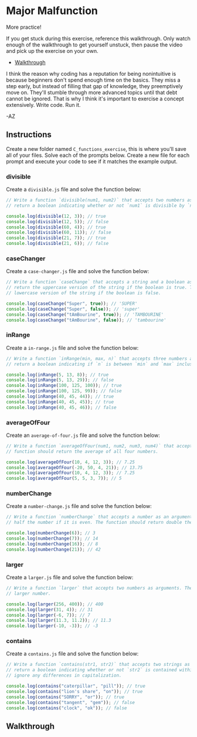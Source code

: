 # Major Malfunction

More practice!

If you get stuck during this exercise, reference this walkthrough. Only watch enough of the
walkthrough to get yourself unstuck, then pause the video and pick up the exercise on your own.

+ [Walkthrough](https://youtu.be/KCv1ovMB4DU)

I think the reason why coding has a reputation for being nonintuitive is because beginners don't
spend enough time on the basics. They miss a step early, but instead of filling that gap of
knowledge, they preemptively move on. They'll stumble through more advanced topics until that debt
cannot be ignored. That is why I think it's important to exercise a concept extensively. Write code.
Run it.

-AZ

## Instructions

Create a new folder named `C_functions_exercise`, this is where you'll save all of your files. Solve
each of the prompts below. Create a new file for each prompt and execute your code to see if it
matches the example output.

### divisible

Create a `divisible.js` file and solve the function below:

```js
// Write a function `divisible(num1, num2)` that accepts two numbers as arguments. The function should
// return a boolean indicating whether or not `num1` is divisible by `num2`.

console.log(divisible(12, 3)); // true
console.log(divisible(12, 5)); // false
console.log(divisible(60, 4)); // true
console.log(divisible(60, 11)); // false
console.log(divisible(21, 7)); // true
console.log(divisible(21, 6)); // false
```

### caseChanger

Create a `case-changer.js` file and solve the function below:

```js
// Write a function `caseChange` that accepts a string and a boolean as arguments. The function should
// return the uppercase version of the string if the boolean is true. The function should return the
// lowercase version of the string if the boolean is false.

console.log(caseChange("Super", true)); // 'SUPER'
console.log(caseChange("Super", false)); // 'super'
console.log(caseChange("tAmBourine", true)); // 'TAMBOURINE'
console.log(caseChange("tAmBourine", false)); // 'tambourine'
```

### inRange

Create a `in-range.js` file and solve the function below:

```js
// Write a function `inRange(min, max, n)` that accepts three numbers as arguments. The function should
// return a boolean indicating if `n` is between `min` and `max` inclusive.

console.log(inRange(5, 13, 8)); // true
console.log(inRange(5, 13, 29)); // false
console.log(inRange(100, 125, 100)); // true
console.log(inRange(100, 125, 99)); // false
console.log(inRange(40, 45, 44)); // true
console.log(inRange(40, 45, 45)); // true
console.log(inRange(40, 45, 46)); // false
```

### averageOfFour

Create an `average-of-four.js` file and solve the function below:

```js
// Write a function `averageOfFour(num1, num2, num3, num4)` that accepts four numbers as arguments. The
// function should return the average of all four numbers.

console.log(averageOfFour(10, 4, 12, 3)); // 7.25
console.log(averageOfFour(-20, 50, 4, 21)); // 13.75
console.log(averageOfFour(10, 4, 12, 3)); // 7.25
console.log(averageOfFour(5, 5, 3, 7)); // 5
```

### numberChange

Create a `number-change.js` file and solve the function below:

```js
// Write a function `numberChange` that accepts a number as an argument. The function should return
// half the number if it is even. The function should return double the number if it is odd.

console.log(numberChange(6)); // 3
console.log(numberChange(7)); // 14
console.log(numberChange(16)); // 8
console.log(numberChange(21)); // 42
```

### larger

Create a `larger.js` file and solve the function below:

```js
// Write a function `larger` that accepts two numbers as arguments. The function should return the
// larger number.

console.log(larger(256, 400)); // 400
console.log(larger(31, 4)); // 31
console.log(larger(-6, 7)); // 7
console.log(larger(11.3, 11.2)); // 11.3
console.log(larger(-10, -3)); // -3
```

### contains

Create a `contains.js` file and solve the function below:

```js
// Write a function `contains(str1, str2)` that accepts two strings as arguments. The function should
// return a boolean indicating whether or not `str2` is contained within `str1`. The function should
// ignore any differences in capitalization.

console.log(contains("caterpillar", "pill")); // true
console.log(contains("lion's share", "on")); // true
console.log(contains("SORRY", "or")); // true
console.log(contains("tangent", "gem")); // false
console.log(contains("clock", "ok")); // false
```


## Walkthrough

 


